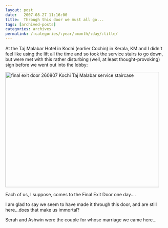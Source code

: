 ```yaml
---
layout: post
date:	2007-08-27 11:16:00
title:  Through this door we must all go...
tags: [archived-posts]
categories: archives
permalink: /:categories/:year/:month/:day/:title/
---
```

At the Taj Malabar Hotel in Kochi (earlier Cochin) in Kerala, KM and I didn't feel like using the lift all the time and so took the service stairs to go down, but were met with this rather disturbing (well, at least thought-provoking) sign before we went out into the lobby:



<a href="http://www.flickr.com/photos/11363665@N07/1246649962/" title="Photo Sharing"><img src="http://farm2.static.flickr.com/1283/1246649962_8c919fac07_o.jpg" width="480" height="360" alt="final exit door 260807 Kochi Taj Malabar service staircase" /></a>


Each of us, I suppose, comes to the Final Exit Door one day....

I am glad to say we seem to have made it through this door, and are still here...does that make us immortal?

Serah and Ashwin were the couple for whose marriage we came here...
